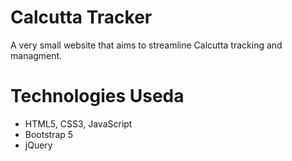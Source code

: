 # Calcutta Tracker
A very small website that aims to streamline Calcutta tracking and managment.

# Technologies Useda
* HTML5, CSS3, JavaScript
* Bootstrap 5
* jQuery
